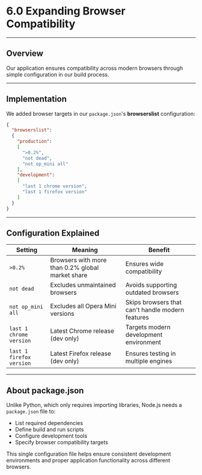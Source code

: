 # 6.0 Expanding Browser Compatibility

---

## Overview
Our application ensures compatibility across modern browsers through simple configuration in our build process.

---

## Implementation
We added browser targets in our `package.json`'s **browserslist** configuration:

```json
{
  "browserslist": 
  {
    "production": 
    [
      ">0.2%",
      "not dead",
      "not op_mini all"
    ],
    "development": 
    [
      "last 1 chrome version",
      "last 1 firefox version"
    ]
  }
}
```

---

## Configuration Explained

| Setting | Meaning | Benefit |
|---------|---------|---------|
| `>0.2%` | Browsers with more than 0.2% global market share | Ensures wide compatibility |
| `not dead` | Excludes unmaintained browsers | Avoids supporting outdated browsers |
| `not op_mini all` | Excludes all Opera Mini versions | Skips browsers that can't handle modern features |
| `last 1 chrome version` | Latest Chrome release (dev only) | Targets modern development environment |
| `last 1 firefox version` | Latest Firefox release (dev only) | Ensures testing in multiple engines |

---

## About package.json

Unlike Python, which only requires importing libraries, Node.js needs a `package.json` file to:

- List required dependencies
- Define build and run scripts
- Configure development tools
- Specify browser compatibility targets

This single configuration file helps ensure consistent development environments and proper application functionality across different browsers.